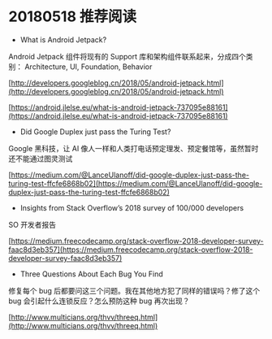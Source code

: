# 20180518 推荐阅读

* What is Android Jetpack?

Android Jetpack 组件将现有的 Support 库和架构组件联系起来，分成四个类别： Architecture, UI, Foundation, Behavior

[http://developers.googleblog.cn/2018/05/android-jetpack.html](http://developers.googleblog.cn/2018/05/android-jetpack.html)

[https://android.jlelse.eu/what-is-android-jetpack-737095e88161](https://android.jlelse.eu/what-is-android-jetpack-737095e88161)

* Did Google Duplex just pass the Turing Test?

Google 黑科技，让 AI 像人一样和人类打电话预定理发、预定餐馆等，虽然暂时还不能通过图灵测试

[https://medium.com/@LanceUlanoff/did-google-duplex-just-pass-the-turing-test-ffcfe6868b02](https://medium.com/@LanceUlanoff/did-google-duplex-just-pass-the-turing-test-ffcfe6868b02)

* Insights from Stack Overflow’s 2018 survey of 100/000 developers

SO 开发者报告

[https://medium.freecodecamp.org/stack-overflow-2018-developer-survey-faac8d3eb357](https://medium.freecodecamp.org/stack-overflow-2018-developer-survey-faac8d3eb357)

* Three Questions About Each Bug You Find

修复每个 bug 后都要问这三个问题。我在其他地方犯了同样的错误吗？修了这个 bug 会引起什么连锁反应？怎么预防这种 bug 再次出现？

[http://www.multicians.org/thvv/threeq.html](http://www.multicians.org/thvv/threeq.html)